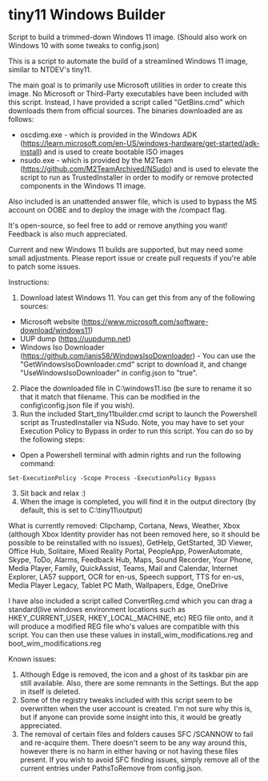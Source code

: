 # tiny11 Windows Builder

Script to build a trimmed-down Windows 11 image. (Should also work on Windows 10 with some tweaks to config.json)

This is a script to automate the build of a streamlined Windows 11 image, similar to NTDEV's tiny11.

The main goal is to primarily use Microsoft utilities in order to create this image.
No Microsoft or Third-Party executables have been included with this script. Instead, I have provided a script called "GetBins.cmd" which downloads them from official sources.
The binaries downloaded are as follows:
- oscdimg.exe - which is provided in the Windows ADK (<https://learn.microsoft.com/en-US/windows-hardware/get-started/adk-install>)
and is used to create bootable ISO images
- nsudo.exe - which is provided by the M2Team (<https://github.com/M2TeamArchived/NSudo>)
and is used to elevate the script to run as TrustedInstaller in order to modify or remove protected components in the Windows 11 image.

Also included is an unattended answer file, which is used to bypass the MS account on OOBE and to deploy the image with the /compact flag.

It's open-source, so feel free to add or remove anything you want! Feedback is also much appreciated.

Current and new Windows 11 builds are supported, but may need some small adjustments. Please report issue or create pull requests if you're able to patch some issues.

Instructions:

1. Download latest Windows 11. You can get this from any of the following sources:
- Microsoft website (<https://www.microsoft.com/software-download/windows11>)
- UUP dump (<https://uupdump.net>)
- Windows Iso Downloader (<https://github.com/ianis58/WindowsIsoDownloader>) - You can use the "GetWindowsIsoDownloader.cmd" script to download it, and change "UseWindowsIsoDownloader" in config.json to "true".
2. Place the downloaded file in C:\windows11.iso (be sure to rename it so that it match that filename. This can be modified in the config\config.json file if you wish).
3. Run the included Start_tiny11builder.cmd script to launch the Powershell script as TrustedInstaller via NSudo.
Note, you may have to set your Execution Policy to Bypass in order to run this script. You can do so by the following steps:
- Open a Powershell terminal with admin rights and run the following command:
```
Set-ExecutionPolicy -Scope Process -ExecutionPolicy Bypass
```
3. Sit back and relax :)
4. When the image is completed, you will find it in the output directory (by default, this is set to C:\tiny11\output)

What is currently removed:
Clipchamp,
Cortana,
News,
Weather,
Xbox (although Xbox Identity provider has not been removed here, so it should be possible to be reinstalled with no issues),
GetHelp,
GetStarted,
3D Viewer,
Office Hub,
Solitaire,
Mixed Reality Portal,
PeopleApp,
PowerAutomate,
Skype,
ToDo,
Alarms,
Feedback Hub,
Maps,
Sound Recorder,
Your Phone,
Media Player,
Family,
QuickAssist,
Teams,
Mail and Calendar,
Internet Explorer,
LA57 support,
OCR for en-us,
Speech support,
TTS for en-us,
Media Player Legacy,
Tablet PC Math,
Wallpapers,
Edge,
OneDrive

I have also included a script called ConvertReg.cmd which you can drag a standard(live windows environment locations such as HKEY_CURRENT_USER, HKEY_LOCAL_MACHINE, etc) REG file onto, and it will produce a modified REG file who's values are compatible with this script. You can then use these values in install_wim_modifications.reg and boot_wim_modifications.reg

Known issues:

1. Although Edge is removed, the icon and a ghost of its taskbar pin are still available. Also, there are some remnants in the Settings. But the app in itself is deleted.
2. Some of the registry tweaks included with this script seem to be overwritten when the user account is created. I'm not sure why this is, but if anyone can provide some insight into this, it would be greatly appreciated.
3. The removal of certain files and folders causes SFC /SCANNOW to fail and re-acquire them. There doesn't seem to be any way around this, however there is no harm in either having or not having these files present. If you wish to avoid SFC finding issues, simply remove all of the current entries under PathsToRemove from config.json.